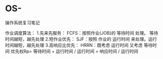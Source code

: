 # OS-
操作系统复习笔记


作业调度算法：
  1.先来先服务：
    FCFS：按照作业(JOB)的 等待时间 处理。 等待时间越短，越先处理
  2.短作业优先：
    SJF：按照 作业的 运行时间 来处理。运行时间越短，越先处理
  3.高响应比优先：
    HRRN：既考虑 运行时间 又考虑 等待时间
     优先权Rp= 等待时间 + 运行时间 / 运行时间  = 响应时间 / 运行时间
